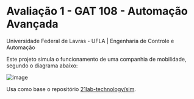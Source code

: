 # Avaliação 1 - GAT 108 - Automação Avançada 
Universidade Federal de Lavras - UFLA | Engenharia de Controle e Automação

Este projeto simula o funcionamento de uma companhia de mobilidade, segundo o diagrama abaixo:

![image](https://github.com/felipedpgabriel/sim/assets/79221267/44d56343-0071-453c-93e5-a3a507036046)

Usa como base o repositório [21lab-technology/sim](https://github.com/21lab-technology/sim).